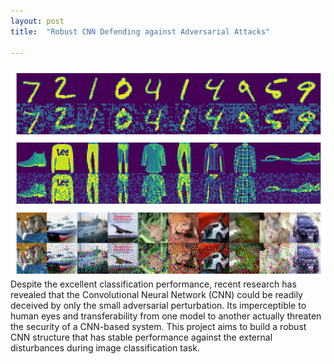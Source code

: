 ```yaml
---
layout: post
title:  "Robust CNN Defending against Adversarial Attacks"

---
```

![picture](assets/img/adv_examples.png) 
Despite the excellent classification performance, recent research has revealed that the
Convolutional Neural Network (CNN) could be readily deceived by only the small adversarial perturbation.
Its imperceptible to human eyes and transferability from one model to another actually threaten the security
of a CNN-based system. This project aims to build a robust CNN structure that has stable performance against the external disturbances during image classification task.

